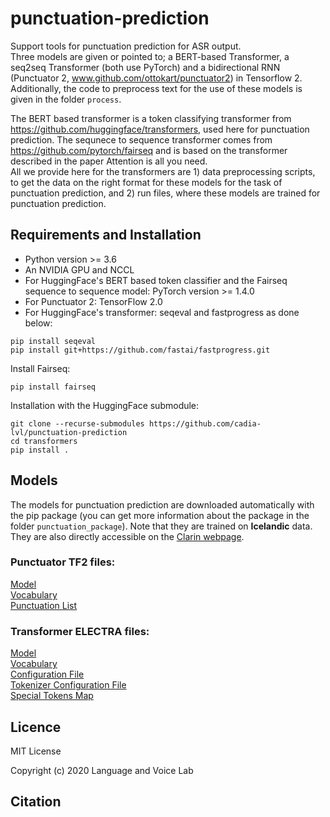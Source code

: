# punctuation-prediction
Support tools for punctuation prediction for ASR output.  
Three models are given or pointed to; a BERT-based Transformer, a seq2seq Transformer (both use PyTorch) and a bidirectional RNN (Punctuator 2, www.github.com/ottokart/punctuator2)
in Tensorflow 2.  
Additionally, the code to preprocess text for the use of these models is given in the folder `process`.

The BERT based transformer is a token classifying transformer from https://github.com/huggingface/transformers, used here for punctuation prediction. 
The sequnece to sequence transformer comes from https://github.com/pytorch/fairseq and is based on the transformer described in the paper Attention is all you need.  
All we provide here for the transformers are 1) data preprocessing scripts, to get the data on the right format for these models for the task of punctuation prediction, and 2) run files, where these models are trained for punctuation prediction.

## Requirements and Installation
- Python version >= 3.6
- An NVIDIA GPU and NCCL
- For HuggingFace's BERT based token classifier and the Fairseq sequence to sequence model: PyTorch version >= 1.4.0
- For Punctuator 2: TensorFlow 2.0
- For HuggingFace's transformer: seqeval and fastprogress as done below:
~~~~
pip install seqeval  
pip install git+https://github.com/fastai/fastprogress.git 
~~~~
Install Fairseq:
~~~~
pip install fairseq
~~~~
Installation with the HuggingFace submodule:
~~~~
git clone --recurse-submodules https://github.com/cadia-lvl/punctuation-prediction
cd transformers
pip install .
~~~~

## Models

The models for punctuation prediction are downloaded automatically with the pip package (you can get more information about the package in the folder `punctuation_package`). Note that they are trained on **Icelandic** data. They are also directly accessible on the [Clarin webpage](https://repository.clarin.is/repository/xmlui/handle/20.500.12537/52).

### Punctuator TF2 files:
[Model](https://repository.clarin.is/repository/xmlui/bitstream/handle/20.500.12537/52/Model_tf2_isl_big_1009_h256_lr0.02.pcl)  
[Vocabulary](https://repository.clarin.is/repository/xmlui/bitstream/handle/20.500.12537/52/vocabulary)  
[Punctuation List](https://repository.clarin.is/repository/xmlui/bitstream/handle/20.500.12537/52/punctuations)  

### Transformer ELECTRA files:
[Model](https://repository.clarin.is/repository/xmlui/bitstream/handle/20.500.12537/52/pytorch_model.bin)  
[Vocabulary](https://repository.clarin.is/repository/xmlui/bitstream/handle/20.500.12537/52/vocab.txt)  
[Configuration File](https://repository.clarin.is/repository/xmlui/bitstream/handle/20.500.12537/52/config.json)  
[Tokenizer Configuration File](https://repository.clarin.is/repository/xmlui/bitstream/handle/20.500.12537/52/tokenizer_config.json)  
[Special Tokens Map](https://repository.clarin.is/repository/xmlui/bitstream/handle/20.500.12537/52/special_tokens_map.json)  

## Licence
MIT License

Copyright (c) 2020 Language and Voice Lab

## Citation

